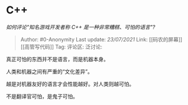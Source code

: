 # C++
*如何评论"知名游戏开发者称 C++ 是一种非常糟糕、可怕的语言"?*

> Author: #0-Anonymity
> Last update: *23/07/2021*
> Link: [[码农的屏幕]] [[高管写代码]]
> Tag:
> 评论区:
> 泛讨论:

真正可怕的东西并不是语言，而是机器本身。

人类和机器之间有严重的“文化差异”。

越是对机器友好的语言才会性能越好。对人类则越可怕。

不是翻译官可怕，是鬼子可怕。
